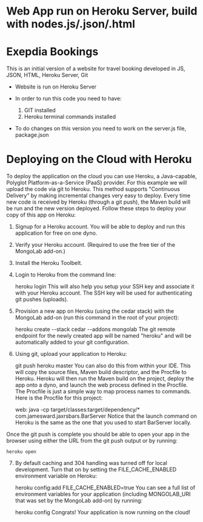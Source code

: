 # Web App run on Heroku Server, build with nodes.js/.json/.html 
# Exepdia Bookings
This is an initial version of a website for travel booking developed in JS, JSON, HTML, Heroku Server, Git

- Website is run on Heroku Server
- In order to run this code you need to have:
  1. GIT installed
  2. Heroku terminal commands installed
  
 - To do changes on this version you need to work on the server.js file, package.json
 
# Deploying on the Cloud with Heroku

To deploy the application on the cloud you can use Heroku, a Java-capable, Polyglot Platform-as-a-Service (PaaS) provider. For this example we will upload the code via git to Heroku. This method supports "Continuous Delivery" by making incremental changes very easy to deploy. Every time new code is received by Heroku (through a git push), the Maven build will be run and the new version deployed. Follow these steps to deploy your copy of this app on Heroku:

1) Signup for a Heroku account. You will be able to deploy and run this application for free on one dyno.

2) Verify your Heroku account. (Required to use the free tier of the MongoLab add-on.)

3) Install the Heroku Toolbelt.

4) Login to Heroku from the command line:

    heroku login
This will also help you setup your SSH key and associate it with your Heroku account. The SSH key will be used for authenticating git pushes (uploads).

5) Provision a new app on Heroku (using the cedar stack) with the MongoLab add-on (run this command in the root of your project):

    heroku create --stack cedar --addons mongolab
The git remote endpoint for the newly created app will be named "heroku" and will be automatically added to your git configuration.

6) Using git, upload your application to Heroku:

    git push heroku master
You can also do this from within your IDE. This will copy the source files, Maven build descriptor, and the Procfile to Heroku. Heroku will then run the Maven build on the project, deploy the app onto a dyno, and launch the web process defined in the Procfile. The Procfile is just a simple way to map process names to commands. Here is the Procfile for this project:

    web:    java -cp target/classes:target/dependency/* com.jamesward.jaxrsbars.BarServer
Notice that the launch command on Heroku is the same as the one that you used to start BarServer locally.

Once the git push is complete you should be able to open your app in the browser using either the URL from the git push output or by running:

    heroku open
7) By default caching and 304 handling was turned off for local development. Turn that on by setting the FILE_CACHE_ENABLED environment variable on Heroku:

    heroku config:add FILE_CACHE_ENABLED=true
You can see a full list of environment variables for your application (including MONGOLAB_URI that was set by the MongoLab add-on) by running:

    heroku config
Congrats! Your application is now running on the cloud!
